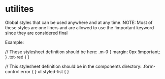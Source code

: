 # utilites

Global styles that can be used anywhere and at any time.
NOTE: Most of these styles are one liners and are allowed to use the !important keyword since they are considered final

Example:

// These stylesheet definition should be here:
.m-0 { margin: 0px !important; }
.txt-red { }

// This stylesheet definition should be in the components directory:
.form-control.error { }
ul.styled-list { }
